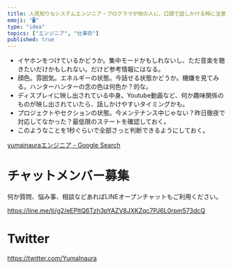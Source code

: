```yaml
---
title: 人見知りなシステムエンジニア・プログラマが他の人に、口頭で話しかける時に注意したいポイント。
emoji: "🖥"
type: "idea"
topics: ["エンジニア", "仕事術"]
published: true
---
```


- イヤホンをつけているかどうか。集中モードかもしれないし、ただ音楽を聴きたいだけかもしれない。だけど参考情報にはなる。
- 顔色。雰囲気。エネルギーの状態。今話せる状態かどうか。機嫌を見てみる。ハンターハンターの念の色は何色か？的な。
- ディスプレイに映し出されている中身。Youtube動画など、何か趣味関係のものが映し出されていたら、話しかけやすいタイミングかも。
- プロジェクトやセクションの状態。今メンテナンス中じゃない？昨日徹夜で対応してなかった？最低限のステートを確認しておく。
- このようなことを1秒ぐらいで全部さっと判断できるようにしておく。

[yumainauraエンジニア - Google Search](https://www.google.co.jp/search?q=yumainaura%E3%82%A8%E3%83%B3%E3%82%B8%E3%83%8B%E3%82%A2&oq=yumainaura%E3%82%A8%E3%83%B3%E3%82%B8%E3%83%8B%E3%82%A2&aqs=chrome..69i57j69i60l2j69i65j69i60j69i65.3101j0j7&sourceid=chrome&ie=UTF-8)








<!-- Update From Qiita API -->

# チャットメンバー募集


何か質問、悩み事、相談などあればLINEオープンチャットもご利用ください。

https://line.me/ti/g2/eEPltQ6Tzh3pYAZV8JXKZqc7PJ6L0rpm573dcQ





# Twitter


https://twitter.com/YumaInaura


<!-- Update From Qiita API -->


